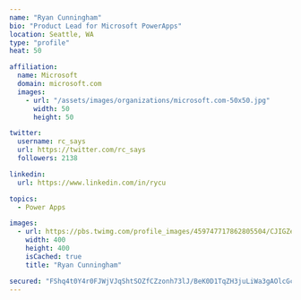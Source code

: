 ```yaml
---
name: "Ryan Cunningham"
bio: "Product Lead for Microsoft PowerApps"
location: Seattle, WA
type: "profile"
heat: 50

affiliation:
  name: Microsoft
  domain: microsoft.com
  images:
    - url: "/assets/images/organizations/microsoft.com-50x50.jpg"
      width: 50
      height: 50

twitter:
  username: rc_says
  url: https://twitter.com/rc_says
  followers: 2138

linkedin:
  url: https://www.linkedin.com/in/rycu

topics:
  - Power Apps

images:
  - url: https://pbs.twimg.com/profile_images/459747717862805504/CJIGZejd_400x400.png
    width: 400
    height: 400
    isCached: true
    title: "Ryan Cunningham"

secured: "FShq4t0Y4r0FJWjVJqShtSOZfCZzonh73lJ/BeK0D1TqZH3juLiWa3gAOlcGc4bPnfMBtY0cKW9VFht5ss1G12/AvdSnz4cbRnTu50jqoVy6LXh8jMvJumHPq0RWED8U5o/mL93ZF3cFXrKw2YO2HaGJ04pjXNxVSI+ZZ5GgL7vvo6WUi8wx6q5e35h8S7EgvMAqF7SX7EnJppQxOLE0e3SgFmO29B3oh4Ns6ndt8joa9wBfa1fQn0Nx+xfJBOxGrDTtDB9XzGLoiXKs2iRzcdiXEtuhPoevuuVPepRYb61nVOnP7XvEBPZXnKOJ8NjbvNMrh5rVq3UtmNJ1YS1B0dUFEJdoNG7TnT/LkuTMGWKyEYhdzYxYiU+KofjCCf6bon5/a6TgZFO58JSinljgICCHbnSW+A0gmCokRT01h/s=;90/wV71Ix0JSOVSXKuccBg=="
---
```


